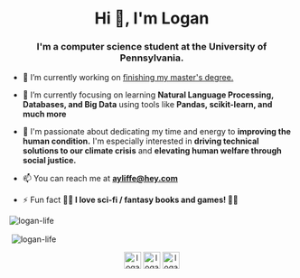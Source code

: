 <h1 align="center">Hi 👋, I'm Logan</h1>
<h3 align="center">I'm a computer science student at the University of Pennsylvania.</h3>



- 🔭 I’m currently working on [finishing my master's degree.](https://www.cis.upenn.edu/graduate/program-offerings/master-of-computer-and-information-technology/requirements/)

- 🌱 I’m currently focusing on learning **Natural Language Processing, Databases, and Big Data** using tools like **Pandas, scikit-learn, and much more**

- 🧠 I'm passionate about dedicating my time and energy to **improving the human condition.**  I'm especially interested in **driving technical solutions to our climate crisis** and **elevating human welfare through social justice.**

- 📫 You can reach me at **ayliffe@hey.com**

- ⚡ Fun fact **🐉🐉 I love sci-fi / fantasy books and games! 🐉🐉**



<p align="left"> <img src="https://komarev.com/ghpvc/?username=logan-life" alt="logan-life" /> </p>
<p>&nbsp;<img align="center" src="https://github-readme-stats.vercel.app/api?username=logan-life&show_icons=true" alt="logan-life" /></p>

<p align="center">
<a href="https://twitter.com/logan_ayliffe" target="blank"><img align="center" src="https://cdn.jsdelivr.net/npm/simple-icons@3.0.1/icons/twitter.svg" alt="logan_ayliffe" height="30" width="30" /></a>
<a href="https://linkedin.com/in/logan-ayliffe" target="blank"><img align="center" src="https://cdn.jsdelivr.net/npm/simple-icons@3.0.1/icons/linkedin.svg" alt="logan-ayliffe" height="30" width="30" /></a>
<a href="https://www.leetcode.com/logan-life" target="blank"><img align="center" src="https://cdn.jsdelivr.net/npm/simple-icons@3.0.1/icons/leetcode.svg" alt="logan-life" height="30" width="30" /></a>
</p>
